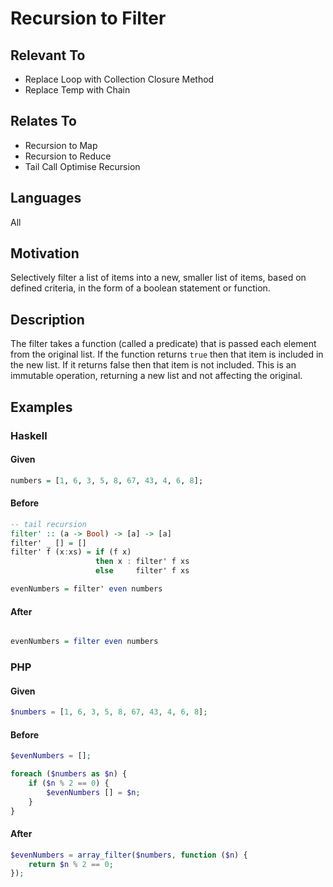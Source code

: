 # Recursion to Filter

## Relevant To


* Replace Loop with Collection Closure Method
* Replace Temp with Chain

## Relates To

* Recursion to Map
* Recursion to Reduce
* Tail Call Optimise Recursion

## Languages

All

## Motivation

Selectively filter a list of items into a new, smaller list of items, based
on defined criteria, in the form of a boolean statement or function.

## Description

The filter takes a function (called a predicate) that is passed each element from
the original list. If the function returns `true` then that item is included in
the new list. If it returns false then that item is not included.
This is an immutable operation, returning a new list and not affecting the original.

## Examples

### Haskell

#### Given

```haskell
numbers = [1, 6, 3, 5, 8, 67, 43, 4, 6, 8];
```

#### Before

```haskell
-- tail recursion
filter' :: (a -> Bool) -> [a] -> [a]
filter' _ [] = []
filter' f (x:xs) = if (f x)
                   then x : filter' f xs
                   else     filter' f xs

evenNumbers = filter' even numbers
```

#### After

```haskell

evenNumbers = filter even numbers
```

### PHP

#### Given

```php
$numbers = [1, 6, 3, 5, 8, 67, 43, 4, 6, 8];
```

#### Before

```php
$evenNumbers = [];

foreach ($numbers as $n) {
    if ($n % 2 == 0) {
        $evenNumbers [] = $n;
    }
}
```

#### After

```php
$evenNumbers = array_filter($numbers, function ($n) {
    return $n % 2 == 0;
});
```
